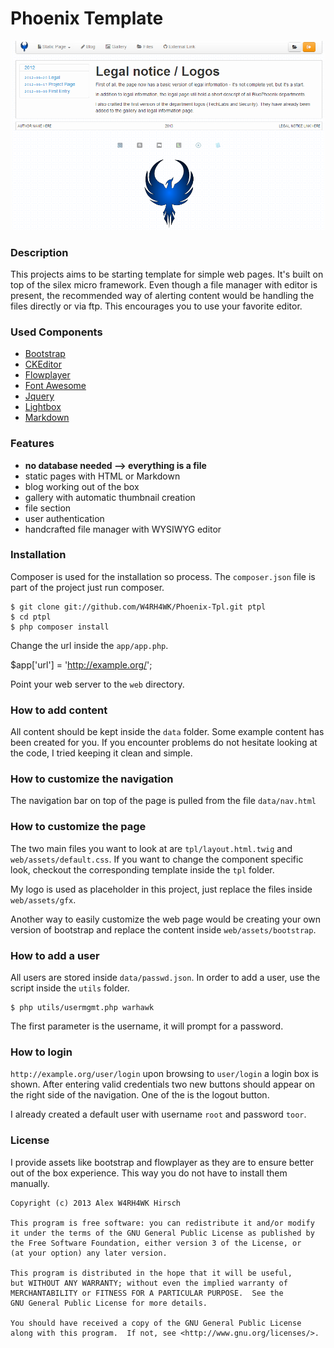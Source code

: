 # Phoenix Template

<p align="center">
    <img src="data/gallery/preview.png" width="500" />
</p>

### Description
This projects aims to be starting template for simple web pages. It's built on
top of the silex micro framework. Even though a file manager with editor is
present, the recommended way of alerting content would be handling the files
directly or via ftp. This encourages you to use your favorite editor.

### Used Components
 - [Bootstrap](http://twitter.github.com/bootstrap/)
 - [CKEditor](http://ckeditor.com/)
 - [Flowplayer](http://flowplayer.org/)
 - [Font Awesome](http://fortawesome.github.com/Font-Awesome/)
 - [Jquery](http://jquery.com/)
 - [Lightbox](http://lokeshdhakar.com/projects/lightbox2/)
 - [Markdown](http://michelf.ca/projects/php-markdown/)

### Features
 - **no database needed --> everything is a file**
 - static pages with HTML or Markdown
 - blog working out of the box
 - gallery with automatic thumbnail creation
 - file section
 - user authentication
 - handcrafted file manager with WYSIWYG editor

### Installation
Composer is used for the installation so process. The `composer.json` file is
part of the project just run composer.

    $ git clone git://github.com/W4RH4WK/Phoenix-Tpl.git ptpl
    $ cd ptpl
    $ php composer install

Change the url inside the `app/app.php`.

$app['url'] = 'http://example.org/';

Point your web server to the `web` directory.

### How to add content
All content should be kept inside the `data` folder. Some example content has
been created for you. If you encounter problems do not hesitate looking at the
code, I tried keeping it clean and simple.

### How to customize the navigation
The navigation bar on top of the page is pulled from the file `data/nav.html`

### How to customize the page
The two main files you want to look at are `tpl/layout.html.twig` and
`web/assets/default.css`. If you want to change the component specific look,
checkout the corresponding template inside the `tpl` folder.

My logo is used as placeholder in this project, just replace the files inside
`web/assets/gfx`.

Another way to easily customize the web page would be creating your own version
of bootstrap and replace the content inside `web/assets/bootstrap`.

### How to add a user
All users are stored inside `data/passwd.json`. In order to add a user, use the
script inside the `utils` folder.

    $ php utils/usermgmt.php warhawk

The first parameter is the username, it will prompt for a password.

### How to login
`http://example.org/user/login` upon browsing to `user/login` a login box is
shown. After entering valid credentials two new buttons should appear on the
right side of the navigation. One of the is the logout button.

I already created a default user with username `root` and password `toor`.

### License
I provide assets like bootstrap and flowplayer as they are to ensure better out
of the box experience. This way you do not have to install them manually.

    Copyright (c) 2013 Alex W4RH4WK Hirsch

    This program is free software: you can redistribute it and/or modify
    it under the terms of the GNU General Public License as published by
    the Free Software Foundation, either version 3 of the License, or
    (at your option) any later version.

    This program is distributed in the hope that it will be useful,
    but WITHOUT ANY WARRANTY; without even the implied warranty of
    MERCHANTABILITY or FITNESS FOR A PARTICULAR PURPOSE.  See the
    GNU General Public License for more details.

    You should have received a copy of the GNU General Public License
    along with this program.  If not, see <http://www.gnu.org/licenses/>.
